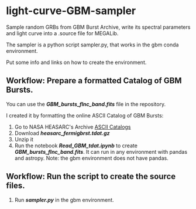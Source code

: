 # light-curve-GBM-sampler
Sample random GRBs from GBM Burst Archive, write its spectral parameters and light curve into a .source file for MEGALib.

The sampler is a python script sampler.py, that works in the gbm conda environment.

Put some info and links on how to create the environment.

## Workflow: Prepare a formatted Catalog of GBM Bursts.
You can use the ***GBM_bursts_flnc_band.fits*** file in the repository.

I created it by formatting the online ASCII Catalog of GBM Bursts:
1. Go to NASA HEASARC's Archive [ASCII Catalogs](https://heasarc.gsfc.nasa.gov/FTP/heasarc/dbase/dump/)
2. Download ***heasarc_fermigbrst.tdat.gz***
3. Unzip it
4. Run the notebook ***Read_GBM_tdat.ipynb*** to create ***GBM_bursts_flnc_band.fits***. It can run in any environment with pandas and astropy. Note: the gbm environment does not have pandas.

## Workflow: Run the script to create the source files.
1. Run ***sampler.py*** in the gbm environment.

